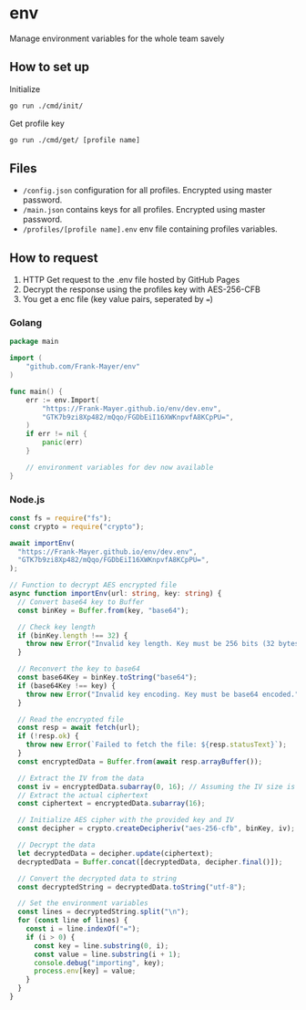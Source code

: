 # env

Manage environment variables for the whole team savely

## How to set up

Initialize

```sh
go run ./cmd/init/
```

Get profile key

```sh
go run ./cmd/get/ [profile name]
```

## Files

- `/config.json` configuration for all profiles. Encrypted using master password.
- `/main.json` contains keys for all profiles. Encrypted using master password.
- `/profiles/[profile name].env` env file containing profiles variables.

## How to request

1. HTTP Get request to the .env file hosted by GitHub Pages
2. Decrypt the response using the profiles key with AES-256-CFB
3. You get a enc file (key value pairs, seperated by `=`)

### Golang

```go
package main

import (
    "github.com/Frank-Mayer/env"
)

func main() {
    err := env.Import(
        "https://Frank-Mayer.github.io/env/dev.env",
        "GTK7b9zi8Xp482/mQqo/FGDbEiI16XWKnpvfA8KCpPU=",
    )
    if err != nil {
        panic(err)
    }

    // environment variables for dev now available
}
```

### Node.js

```ts
const fs = require("fs");
const crypto = require("crypto");

await importEnv(
  "https://Frank-Mayer.github.io/env/dev.env",
  "GTK7b9zi8Xp482/mQqo/FGDbEiI16XWKnpvfA8KCpPU=",
);

// Function to decrypt AES encrypted file
async function importEnv(url: string, key: string) {
  // Convert base64 key to Buffer
  const binKey = Buffer.from(key, "base64");

  // Check key length
  if (binKey.length !== 32) {
    throw new Error("Invalid key length. Key must be 256 bits (32 bytes).");
  }

  // Reconvert the key to base64
  const base64Key = binKey.toString("base64");
  if (base64Key !== key) {
    throw new Error("Invalid key encoding. Key must be base64 encoded.");
  }

  // Read the encrypted file
  const resp = await fetch(url);
  if (!resp.ok) {
    throw new Error(`Failed to fetch the file: ${resp.statusText}`);
  }
  const encryptedData = Buffer.from(await resp.arrayBuffer());

  // Extract the IV from the data
  const iv = encryptedData.subarray(0, 16); // Assuming the IV size is the same as AES block size (16 bytes)
  // Extract the actual ciphertext
  const ciphertext = encryptedData.subarray(16);

  // Initialize AES cipher with the provided key and IV
  const decipher = crypto.createDecipheriv("aes-256-cfb", binKey, iv);

  // Decrypt the data
  let decryptedData = decipher.update(ciphertext);
  decryptedData = Buffer.concat([decryptedData, decipher.final()]);

  // Convert the decrypted data to string
  const decryptedString = decryptedData.toString("utf-8");

  // Set the environment variables
  const lines = decryptedString.split("\n");
  for (const line of lines) {
    const i = line.indexOf("=");
    if (i > 0) {
      const key = line.substring(0, i);
      const value = line.substring(i + 1);
      console.debug("importing", key);
      process.env[key] = value;
    }
  }
}
```
